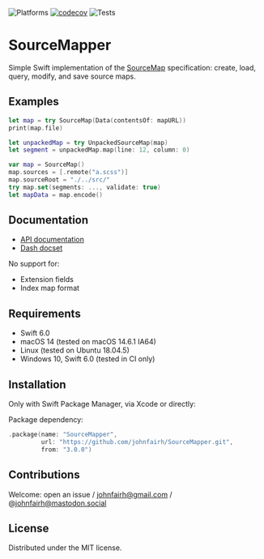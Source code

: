 <!--
SourceMapper
README.md
Distributed under the MIT license, see LICENSE.
-->

![Platforms](https://img.shields.io/badge/platform-macOS%20%7C%20Linux%20%7C%20Windows-green)
[![codecov](https://codecov.io/gh/johnfairh/SourceMapper/branch/main/graph/badge.svg?token=0NAP6IA9EB)](https://codecov.io/gh/johnfairh/SourceMapper)
![Tests](https://github.com/johnfairh/SourceMapper/workflows/Tests/badge.svg)

# SourceMapper

Simple Swift implementation of the
[SourceMap](https://docs.google.com/document/d/1U1RGAehQwRypUTovF1KRlpiOFze0b-_2gc6fAH0KY0k)
specification: create, load, query, modify, and save source maps.

## Examples

```swift
let map = try SourceMap(Data(contentsOf: mapURL))
print(map.file)

let unpackedMap = try UnpackedSourceMap(map)
let segment = unpackedMap.map(line: 12, column: 0)
```

```swift
var map = SourceMap()
map.sources = [.remote("a.scss")]
map.sourceRoot = "./../src/"
try map.set(segments: ..., validate: true)
let mapData = map.encode()
```

## Documentation

* [API documentation](https://johnfairh.github.io/SourceMapper/)
* [Dash docset](https://johnfairh.github.io/SourceMapper/docsets/SourceMapper.tgz)

No support for:
* Extension fields
* Index map format

## Requirements

* Swift 6.0
* macOS 14 (tested on macOS 14.6.1 IA64)
* Linux (tested on Ubuntu 18.04.5)
* Windows 10, Swift 6.0 (tested in CI only)

## Installation

Only with Swift Package Manager, via Xcode or directly:

Package dependency:
```swift
.package(name: "SourceMapper",
         url: "https://github.com/johnfairh/SourceMapper.git",
         from: "3.0.0")
```

## Contributions

Welcome: open an issue / johnfairh@gmail.com / @johnfairh@mastodon.social

## License

Distributed under the MIT license.
